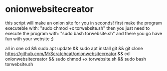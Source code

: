 # onionwebsitecreator
this script will make an onion site for you in seconds!
first make the program executeble with: "sudo chmod +x torwebsite.sh"
then you just need to execute the program with: "sudo bash torwebsite.sh"
and there you go have fun with your website ;)

all in one 
cd && sudo apt update && sudo apt install git && git clone https://github.com/MrScratchcat/onionwebsitecreator && cd onionwebsitecreator && sudo chmod +x torwebsite.sh && sudo bash torwebsite.sh
